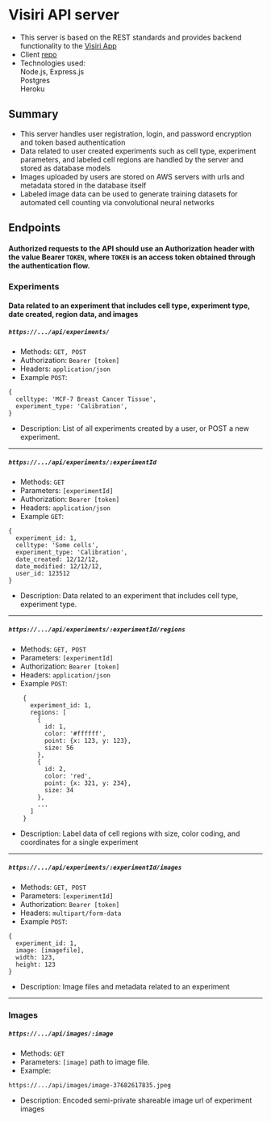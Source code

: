 # Visiri API server  
- This server is based on the REST standards and provides backend functionality to the [Visiri App](https://visiri.now.sh) 
- Client [repo](https://github.com/zkhin/visiri-client)
- Technologies used:  
  Node.js, Express.js  
  Postgres  
  Heroku  
  
## Summary  
- This server handles user registration, login, and password encryption and token based authentication  
- Data related to user created experiments such as cell type, experiment parameters, and labeled cell regions are handled by the server and stored as database models  
- Images uploaded by users are stored on AWS servers with urls and metadata stored in the database itself  
- Labeled image data can be used to generate training datasets for automated cell counting via convolutional neural networks  

## Endpoints  

#### Authorized requests to the API should use an Authorization header with the value Bearer `TOKEN`, where `TOKEN` is an access token obtained through the authentication flow.  
  
### Experiments  
#### Data related to an experiment that includes cell type, experiment type, date created, region data, and images 

##### `https://.../api/experiments/`  
- Methods: `GET, POST`  
- Authorization: `Bearer [token]`  
- Headers: `application/json`  
- Example `POST`:  
```
{  
  celltype: 'MCF-7 Breast Cancer Tissue',  
  experiment_type: 'Calibration',
}  
```
- Description: List of all experiments created by a user, or POST a new experiment.
---
##### `https://.../api/experiments/:experimentId`  
- Methods: `GET`  
- Parameters: `[experimentId]`  
- Authorization: `Bearer [token]`  
- Headers: `application/json`  
- Example `GET`:  
```
{  
  experiment_id: 1,
  celltype: 'Some cells',  
  experiment_type: 'Calibration',
  date_created: 12/12/12,
  date_modified: 12/12/12,
  user_id: 123512
}  
```
- Description: Data related to an experiment that includes cell type, experiment type.  
---
##### `https://.../api/experiments/:experimentId/regions`  
- Methods: `GET, POST`  
- Parameters: `[experimentId]`  
- Authorization: `Bearer [token]`  
- Headers: `application/json`  
- Example `POST`:  
```
    {  
      experiment_id: 1,  
      regions: [  
        {  
          id: 1,  
          color: '#ffffff',  
          point: {x: 123, y: 123},  
          size: 56  
        },  
        {  
          id: 2,  
          color: 'red',  
          point: {x: 321, y: 234},  
          size: 34  
        },
        ...
      ]  
    }
```
- Description: Label data of cell regions with size, color coding, and coordinates for a single experiment  
---
##### `https://.../api/experiments/:experimentId/images`  
- Methods: `GET, POST`  
- Parameters: `[experimentId]`  
- Authorization: `Bearer [token]`  
- Headers: `multipart/form-data`
- Example `POST`:  
```
{
  experiment_id: 1,
  image: [imagefile],
  width: 123,
  height: 123
}
```
- Description: Image files and metadata related to an experiment  
---
### Images  
##### `https://.../api/images/:image`  
- Methods: `GET`  
- Parameters: `[image]` path to image file.  
- Example:  
```
https://.../api/images/image-37682617835.jpeg
```
- Description: Encoded semi-private shareable image url of experiment images
  
